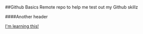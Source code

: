 ##Github Basics
Remote repo to help me test out my  Github skillz

####Another header

[I'm learning this!](https://github.com)
